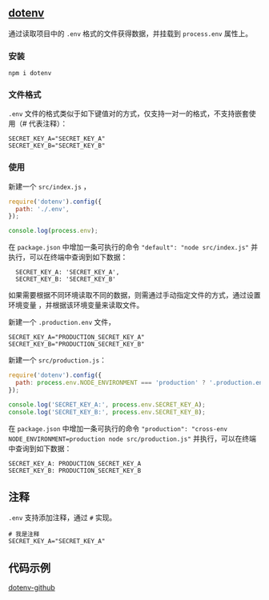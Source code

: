 ## [dotenv](https://www.npmjs.com/package/dotenv)

通过读取项目中的 `.env` 格式的文件获得数据，并挂载到 `process.env` 属性上。

### 安装

```shell
npm i dotenv
```

### 文件格式

`.env` 文件的格式类似于如下键值对的方式，仅支持一对一的格式，不支持嵌套使用（# 代表注释）：

```.env
SECRET_KEY_A="SECRET_KEY_A"
SECRET_KEY_B="SECRET_KEY_B"
```

### 使用

新建一个 `src/index.js` ，

```js
require('dotenv').config({
  path: './.env',
});

console.log(process.env);
```

在 `package.json` 中增加一条可执行的命令 `"default": "node src/index.js"` 并执行，可以在终端中查询到如下数据：

```
  SECRET_KEY_A: 'SECRET_KEY_A',
  SECRET_KEY_B: 'SECRET_KEY_B'
```

如果需要根据不同环境读取不同的数据，则需通过手动指定文件的方式，通过设置环境变量 ，并根据该环境变量来读取文件。

新建一个 `.production.env` 文件，

```
SECRET_KEY_A="PRODUCTION_SECRET_KEY_A"
SECRET_KEY_B="PRODUCTION_SECRET_KEY_B"
```

新建一个 `src/production.js`：

```js
require('dotenv').config({
  path: process.env.NODE_ENVIRONMENT === 'production' ? '.production.env' : '.env',
});

console.log('SECRET_KEY_A:', process.env.SECRET_KEY_A);
console.log('SECRET_KEY_B:', process.env.SECRET_KEY_B);
```

在 `package.json` 中增加一条可执行的命令 `"production": "cross-env NODE_ENVIRONMENT=production node src/production.js"` 并执行，可以在终端中查询到如下数据：

```
SECRET_KEY_A: PRODUCTION_SECRET_KEY_A
SECRET_KEY_B: PRODUCTION_SECRET_KEY_B
```

## 注释

`.env` 支持添加注释，通过 `#` 实现。

```
# 我是注释
SECRET_KEY_A="SECRET_KEY_A"
```

## 代码示例

[dotenv-github](https://github.com/Atlanstis/demo-project/tree/npm/dotenv)

